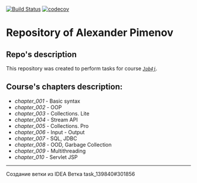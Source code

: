 [![Build Status](https://travis-ci.org/alexander-pimenov/job4j.svg?branch=master)](https://travis-ci.org/alexander-pimenov/job4j)
[![codecov](https://codecov.io/gh/alexander-pimenov/job4j/branch/master/graph/badge.svg)](https://codecov.io/gh/alexander-pimenov/job4j)

# Repository of Alexander Pimenov
<!--Курс _Job4j_. https://job4j.ru/-->
## Repo's description
This repository was created to perform tasks for course _[`Job4j`](http://job4j.ru/)._

## Course's chapters description:
* *chapter_001* - Basic syntax
* *chapter_002* - OOP
* *chapter_003* - Collections. Lite
* *chapter_004* - Stream API
* *chapter_005* - Collections. Pro
* *chapter_006* - Input - Output
* *chapter_007* - SQL, JDBC
* *chapter_008* - OOD, Garbage Collection 
* *chapter_009* - Multithreading
* *chapter_010* - Servlet JSP

---
Создание ветки из IDEA
Ветка task_139840#301856


<!--
* *chapter_011* - 
* *chapter_012* - 
* *chapter_013* - 
* *chapter_014* - 
--> 


<!--
* *chapter_001* - Basic syntax
* *chapter_002* - OOP
* *chapter_003* - Collections. Lite
* *chapter_004* - Stream API
* *chapter_005* - Collections. Pro
* *chapter_006* - Multithreading
* *chapter_007* - SQL, JDBC
* *chapter_008* - IO
* *chapter_009* - OOD
* *chapter_010* - Garbage Collection
* *chapter_011* - Advanced algorithms
* *chapter_012* - Servlet/JSP 
* *chapter_013* - Hibernate 
* *chapter_014* - Spring 
-->
